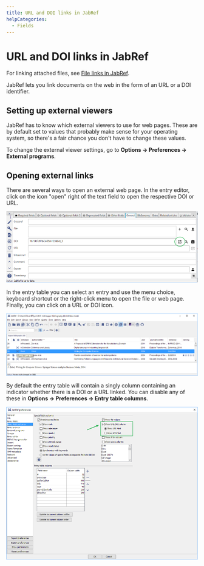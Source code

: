 ```yaml
---
title: URL and DOI links in JabRef
helpCategories:
  - Fields
---
```


# URL and DOI links in JabRef

For linking attached files, see [File links in JabRef](https://github.com/JabRef/help.jabref.org/tree/1f58696d9081b60bf60823090c7594d67d7f5295/en/FileLinks/README.md).

JabRef lets you link documents on the web in the form of an URL or a DOI identifier.

## Setting up external viewers

JabRef has to know which external viewers to use for web pages. These are by default set to values that probably make sense for your operating system, so there's a fair chance you don't have to change these values.

To change the external viewer settings, go to **Options → Preferences → External programs**.

## Opening external links

There are several ways to open an external web page. In the entry editor, click on the icon "open" right of the text field to open the respective DOI or URL.

![Open DOI](../../.gitbook/assets/entryeditor-doi-open.png)

In the entry table you can select an entry and use the menu choice, keyboard shortcut or the right-click menu to open the file or web page. Finally, you can click on a URL or DOI icon.

![Open DOI via popup](../../.gitbook/assets/entrytable-doi-popup.png)

By default the entry table will contain a singly column containing an indicator whether there is a DOI or a URL linked. You can disable any of these in **Options → Preferences → Entry table columns**.

![Preferences for URL column](../../.gitbook/assets/preferences-entrytablcolumns-showurldoicolumn.png)

